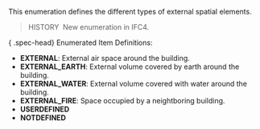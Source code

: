 This enumeration defines the different types of external spatial elements.

> HISTORY&nbsp; New enumeration in IFC4.

{ .spec-head}
Enumerated Item Definitions:

* **EXTERNAL**: External air space around the building.
* **EXTERNAL_EARTH**: External volume covered by earth around the building.
* **EXTERNAL_WATER**: External volume covered with water around the building.
* **EXTERNAL_FIRE**: Space occupied by a neightboring building.
* **USERDEFINED**
* **NOTDEFINED**